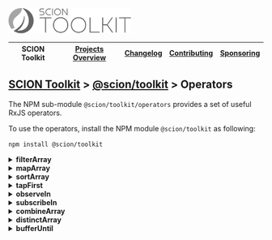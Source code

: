 <a href="/README.md"><img src="/resources/branding/scion-toolkit-banner.svg" height="50" alt="SCION Toolkit"></a>

| SCION Toolkit | [Projects Overview][menu-projects-overview] | [Changelog][menu-changelog] | [Contributing][menu-contributing] | [Sponsoring][menu-sponsoring] |  
| --- | --- | --- | --- | --- |

## [SCION Toolkit][menu-home] > [@scion/toolkit][link-scion-toolkit] > Operators

The NPM sub-module `@scion/toolkit/operators` provides a set of useful RxJS operators.

To use the operators, install the NPM module `@scion/toolkit` as following:

```
npm install @scion/toolkit
```

<details>
  <summary><strong>filterArray</strong></summary>

Filters items in the source array and emits an array with items satisfying given predicate.

```typescript
import {filterArray} from '@scion/toolkit/operators';
of(['a', 'b', 'c'])
  .pipe(filterArray(item => item === 'b'))
  .subscribe(items => {
    console.log(items); // prints ['b']
  });
```

</details>

<details>
  <summary><strong>mapArray</strong></summary>

Maps each element in the source array to its mapped value.

```typescript
import {mapArray} from '@scion/toolkit/operators';

const persons = [
  {name: 'John', age: 42},
  {name: 'Anna', age: 38},
  {name: 'Jack', age: 25},
];

of(persons)
  .pipe(mapArray(person => person.name))
  .subscribe((names: string[]) => {
    console.log(names); // prints ['John', 'Anna', 'Jack']
  });
```

</details>

<details>
  <summary><strong>sortArray</strong></summary>

Sorts items in the source array and emits an array with those items sorted.

```typescript
import {sortArray} from '@scion/toolkit/operators';

const persons = [
  {name: 'John', age: 42},
  {name: 'Anna', age: 38},
  {name: 'Jack', age: 25},
];

of(persons)
  .pipe(sortArray((person1, person2) => person1.age - person2.age))
  .subscribe(persons => {
    console.log(persons); // prints [{name: 'Jack', age: 25}, {name: 'Anna', age: 38}, {name: 'John', age: 42}]
  });
```

</details>

<details>
  <summary><strong>tapFirst</strong></summary>

Executes a tap-function for the first perculating value.

```typescript
import {tapFirst} from '@scion/toolkit/operators';
of('a', 'b', 'c')
  .pipe(tapFirst(firstItem => console.log(firstItem))) // prints 'a'
  .subscribe(items => {
    ...
  });
```

</details>

<details>
  <summary><strong>observeIn</strong></summary>

Mirrors the source observable, running downstream operators (operators after the `observeIn` operator) and subscription handlers (`next`, `error`, `complete`) in the given function.

This operator is similar to RxJS's [`observeOn`](https://rxjs.dev/api/operators/observeOn) operator, but instead of a scheduler, it accepts a function.
The function is invoked each time the source emits, errors or completes and must call the provided `doContinue` function to continue.

Use this operator to set up a context for downstream operators, such as inside or outside the Angular zone.

The following example runs downstream operators inside Angular:
```ts
import {inject, NgZone} from '@angular/core';
import {interval} from 'rxjs';
import {tap} from 'rxjs/operators';
import {observeIn} from '@scion/toolkit/operators';

// Code running outside the Angular zone.
const zone = inject(NgZone);

interval(1000)
  .pipe(
    tap(() => ...), // runs outside Angular
    observeIn(doContinue => zone.run(doContinue)),
    tap(() => ...), // runs inside Angular
  )
  .subscribe(() => ...); // runs inside Angular
```
</details>

<details>
  <summary><strong>subscribeIn</strong></summary>

Mirrors the source observable, subscribing to the source in the given function.

This operator is similar to RxJS's [`subscribeOn`](https://rxjs.dev/api/operators/subscribeOn) operator, but instead of a scheduler, it accepts a function.
The function is invoked when subscribing to the source and must call the provided `doSubscribe` function to subscribe.

Use this operator to set up a context for the subscription, such as inside or outside the Angular zone.

The following example illustrates subscribing outside Angular:
```ts
import {inject, NgZone} from '@angular/core';
import {interval} from 'rxjs';
import {subscribeIn} from '@scion/toolkit/operators';

// Code running inside the Angular zone.
const zone = inject(NgZone);

interval(1000)
  .pipe(subscribeIn(doSubscribe => zone.runOutsideAngular(doSubscribe)))
  .subscribe(() => ...);
```
</details>

<details>
  <summary><strong>combineArray</strong></summary>

Combines the Observables contained in the source array by applying `combineLatest`, emitting an array with the latest value of each Observable of the source array. Combines only the Observables of the most recently emitted array.

> Each time the source emits an array of Observables, combines its Observables by subscribing to each of them, cancelling any subscription of a previous source emission.

```typescript
import {combineArray} from '@scion/toolkit/operators';
import {interval} from 'rxjs';
import {map, take} from 'rxjs/operators';

interval(100)
  .pipe(
    map(i => [
      interval(30).pipe(map(ii => [`A(${i};${ii})`, `B(${i};${ii})`])),
      interval(70).pipe(map(ii => [`C(${i};${ii})`])),
    ]),
    combineArray(),
    take(4),
  )
  .subscribe(value => {
    console.log(value);
  });
```
The snippet above prints the following output to the console:
```console
['A(0;1)', 'B(0;1)', 'C(0;0)']
['A(0;2)', 'B(0;2)', 'C(0;0)']
['A(1;1)', 'B(1;1)', 'C(1;0)']
['A(1;2)', 'B(1;2)', 'C(1;0)']
```

</details>

<details>
  <summary><strong>distinctArray</strong></summary>

Removes duplicates of elements in the source array.

```typescript
import {distinctArray} from '@scion/toolkit/operators';
import {of} from 'rxjs';

of(['a', 'b', 'a', 'e', 'b', 'd'])
  .pipe(distinctArray())
  .subscribe(value => {
    console.log(value);
  });
```
The snippet above prints the following output to the console:
```console
['a', 'b', 'e', 'd']
```

</details>

<details>
  <summary><strong>bufferUntil</strong></summary>

Buffers the source Observable values until `closingNotifier$` notifier resolves, emits or completes.

Once closed the buffer, emits buffered values as separate emission per buffered value, in the order as collected.
After that, mirrors the source Observable, i.e., emits values as they arrive.

Unlike `bufferWhen` RxJS operator, the buffer is not re-opened once closed.

```typescript
import {bufferUntil} from '@scion/toolkit/operators';
import {Subject} from 'rxjs';

const source$ = new Subject();
const notifier$ = new Subject();

source$
  .pipe(bufferUntil(notifier$))
  .subscribe(value => {
    console.log(value);
  });

// Emit A and B, then close the buffer, then emit C
console.log('before A');
source$.next('A');
console.log('after A');

console.log('before B');
source$.next('B');
console.log('after B');

console.log('before closing the buffer');
buffer$.complete();
console.log('after closing the buffer');

console.log('before C');
source$.next('C');
console.log('after C');  
```
The snippet above prints the following output to the console:
```console
'before A'
'after A'
'before B'
'after B'
'before closing the buffer'
'A'
'B'
'after closing the buffer'
'before C'
'C
'after C'
```

</details>

[menu-home]: /README.md
[menu-projects-overview]: /docs/site/projects-overview.md
[menu-changelog]: /docs/site/changelog.md
[menu-contributing]: /CONTRIBUTING.md
[menu-sponsoring]: /docs/site/sponsoring.md

[link-scion-toolkit]: /docs/site/scion-toolkit.md
